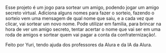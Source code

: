 Esse projeto é um jogo para sortear um amigo, podendo jogar um amigo secreto virtual.
Adiciona alguns nomes para fazer o sorteio, fazendo o sorteio vem uma mensagem de qual nome que saiu, e a cada vez que clicar, vai sortear um novo nome.
Pode utilizar em familia, para brincar na hora de ver um amigo secreto, tentar acertar o nome que vai ser em uma roda de amigos e sortear quem vai pagar a conta da confraternização!.

Feito por Yuri, tendo ajuda dos professores da Alura e da IA da Alura.

